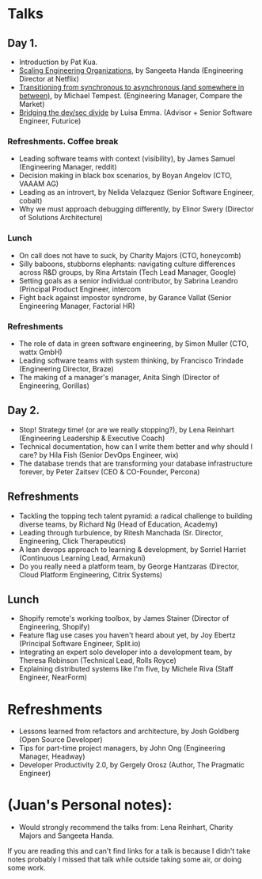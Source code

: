 # Talks

## Day 1.
- Introduction by Pat Kua.
- [Scaling Engineering Organizations](./scaling-engineering-organizations.md), by Sangeeta Handa (Engineering Director at Netflix)
- [Transitioning from synchronous to asynchronous (and somewhere in between)](./from-synchronous-to-asynchronous.md), by Michael Tempest. (Engineering Manager, Compare the Market)
- [Bridging the dev/sec divide](./bridging-the-dev-sec.md) by Luisa Emma. (Advisor + Senior Software Engineer, Futurice)

### Refreshments. Coffee break

- Leading software teams with context (visibility), by James Samuel (Engineering Manager, reddit)
- Decision making in black box scenarios, by Boyan Angelov (CTO, VAAAM AG)
- Leading as an introvert, by Nelida Velazquez (Senior Software Engineer, cobalt)
- Why we must approach debugging differently, by Elinor Swery (Director of Solutions Architecture)

### Lunch

- On call does not have to suck, by Charity Majors (CTO, honeycomb)
- Silly baboons, stubborns elephants: navigating culture differences across R&D groups, by Rina Artstain (Tech Lead Manager, Google)
- Setting goals as a senior individual contributor, by Sabrina Leandro (Principal Product Engineer, intercom
- Fight back against impostor syndrome, by Garance Vallat (Senior Engineering Manager, Factorial HR)

### Refreshments

- The role of data in green software engineering, by Simon Muller (CTO, wattx GmbH)
- Leading software teams with system thinking, by Francisco Trindade (Engineering Director, Braze)
- The making of a manager's manager, Anita Singh (Director of Engineering, Gorillas)


## Day 2.

- Stop! Strategy time! (or are we really stopping?), by Lena Reinhart (Engineering Leadership & Executive Coach)
- Technical documentation, how can I write them better and why should I care? by Hila Fish (Senior DevOps Engineer, wix) 
- The database trends that are transforming your database infrastructure forever, by Peter Zaitsev (CEO & CO-Founder, Percona)

## Refreshments

- Tackling the topping tech talent pyramid: a radical challenge to building diverse teams, by Richard Ng (Head of Education, Academy)
- Leading through turbulence, by Ritesh Manchada (Sr. Director, Engineering, Click Therapeutics)
- A lean devops approach to learning & development, by Sorriel Harriet (Continuous Learning Lead, Armakuni)
- Do you really need a platform team, by George Hantzaras (Director, Cloud Platform Engineering, Citrix Systems)

## Lunch

- Shopify remote's working toolbox, by James Stainer (Director of Engineering, Shopify)
- Feature flag use cases you haven't heard about yet, by Joy Ebertz (Principal Software Engineer, Split.io)
- Integrating an expert solo developer into a development team, by Theresa Robinson (Technical Lead, Rolls Royce)
- Explaining distributed systems like I'm five, by Michele Riva (Staff Engineer, NearForm)

# Refreshments

- Lessons learned from refactors and architecture, by Josh Goldberg (Open Source Developer)
- Tips for part-time project managers, by John Ong (Engineering Manager, Headway)
- Developer Productivity 2.0, by Gergely Orosz (Author, The Pragmatic Engineer)


# (Juan's Personal notes):

- Would strongly recommend the talks from: Lena Reinhart, Charity Majors and Sangeeta Handa.

If you are reading this and can't find links for a talk is because I didn't take notes
probably I missed that talk while outside taking some air, or doing some work.


